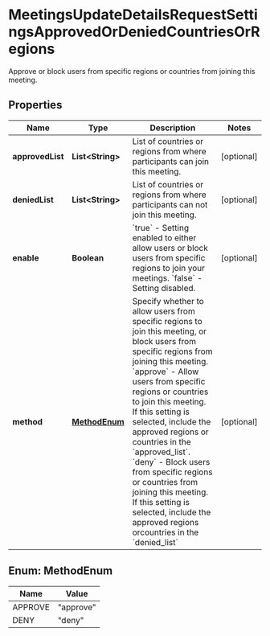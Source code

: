 

# MeetingsUpdateDetailsRequestSettingsApprovedOrDeniedCountriesOrRegions

Approve or block users from specific regions or countries from joining this meeting.  

## Properties

| Name | Type | Description | Notes |
|------------ | ------------- | ------------- | -------------|
|**approvedList** | **List&lt;String&gt;** | List of countries or regions from where participants can join this meeting.  |  [optional] |
|**deniedList** | **List&lt;String&gt;** | List of countries or regions from where participants can not join this meeting.  |  [optional] |
|**enable** | **Boolean** | &#x60;true&#x60; - Setting enabled to either allow users or block users from specific regions to join your meetings.    &#x60;false&#x60; - Setting disabled. |  [optional] |
|**method** | [**MethodEnum**](#MethodEnum) | Specify whether to allow users from specific regions to join this meeting, or block users from specific regions from joining this meeting.    &#x60;approve&#x60; - Allow users from specific regions or countries to join this meeting. If this setting is selected, include the approved regions or countries in the &#x60;approved_list&#x60;.     &#x60;deny&#x60; - Block users from specific regions or countries from joining this meeting. If this setting is selected, include the approved regions orcountries in the &#x60;denied_list&#x60; |  [optional] |



## Enum: MethodEnum

| Name | Value |
|---- | -----|
| APPROVE | &quot;approve&quot; |
| DENY | &quot;deny&quot; |



